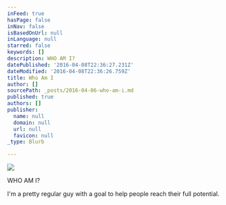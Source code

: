 ```yaml
---
inFeed: true
hasPage: false
inNav: false
isBasedOnUrl: null
inLanguage: null
starred: false
keywords: []
description: WHO AM I?
datePublished: '2016-04-08T22:36:27.231Z'
dateModified: '2016-04-08T22:36:26.759Z'
title: Who Am I
author: []
sourcePath: _posts/2016-04-06-who-am-i.md
published: true
authors: []
publisher:
  name: null
  domain: null
  url: null
  favicon: null
_type: Blurb

---
```

![](https://the-grid-user-content.s3-us-west-2.amazonaws.com/9587b21d-0677-4188-a690-4e944f924348.jpg)

WHO AM I?

I'm a pretty regular guy with a goal to help people reach their full potential.
